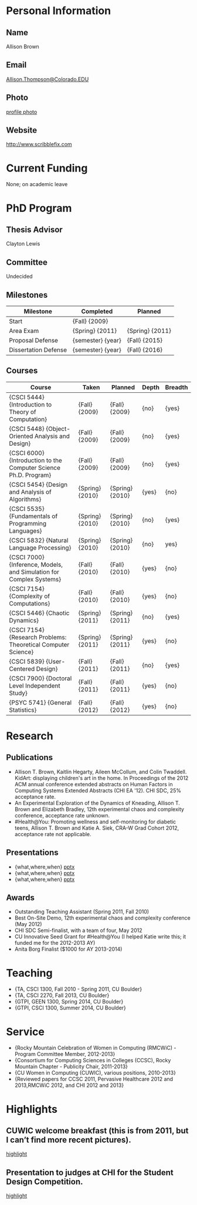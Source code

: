 ﻿

# Personal Information

## Name
Allison Brown

## Email
Allison.Thompson@Colorado.EDU

## Photo
[profile photo](files/1eZDCqevYqevdzWErsbRLuNEYI3K_KpIxHUoD78Whff0-photo-0.png)

## Website
http://www.scribblefix.com

# Current Funding
None; on academic leave

# PhD Program

## Thesis Advisor
Clayton Lewis

## Committee
Undecided

## Milestones

| Milestone            | Completed         | Planned           |         
| -------------------- | ----------------- | ----------------- |
| Start                | {Fall} {2009}     |                   |
| Area Exam            | {Spring} {2011}   | {Spring} {2011}   |
| Proposal Defense     | {semester} {year} | {Fall} {2015}     |
| Dissertation Defense | {semester} {year} | {Fall} {2016}     |

## Courses

| Course           							| Taken                 | Planned         | Depth | Breadth | 
| --------------------------------------------------------------------- | --------------------- | --------------- | ----- | ------- |
| {CSCI 5444} {Introduction to Theory of Computation} 			| {Fall} {2009}		| {Fall} {2009}   | {no}  | {yes}   |
| {CSCI 5448} {Object-Oriented Analysis and Design}			| {Fall} {2009} 	| {Fall} {2009}   | {no}  | {yes}   |
| {CSCI 6000} {Introduction to the Computer Science Ph.D. Program} 	| {Fall} {2009} 	| {Fall} {2009}   | {no}  | {yes}   |
| {CSCI 5454} {Design and Analysis of Algorithms} 			| {Spring} {2010} 	| {Spring} {2010} | {yes} | {no}    |	
| {CSCI 5535} {Fundamentals of Programming Languages} 			| {Spring} {2010} 	| {Spring} {2010} | {no}  | {yes}   |	
| {CSCI 5832} {Natural Language Processing} 				| {Spring} {2010} 	| {Spring} {2010} | {no}  | yes}    |	
| {CSCI 7000} {Inference, Models, and Simulation for Complex Systems} 	| {Fall} {2010} 	| {Fall} {2010}   | {yes} | {no}    |
| {CSCI 7154} {Complexity of Computations} 				| {Fall} {2010} 	| {Fall} {2010}   | {yes} | {no}    |
| {CSCI 5446} {Chaotic Dynamics}	 				| {Spring} {2011} 	| {Spring} {2011} | {no}  | {yes}   |	
| {CSCI 7154} {Research Problems: Theoretical Computer Science} 	| {Spring} {2011} 	| {Spring} {2011} | {yes} | {no}    |	
| {CSCI 5839} {User-Centered Design} 					| {Fall} {2011} 	| {Fall} {2011}   | {no}  | {yes}   |		
| {CSCI 7900} {Doctoral Level Independent Study} 			| {Fall} {2011} 	| {Fall} {2011}   | {yes} | {no}    |
| {PSYC 5741} {General Statistics} 					| {Fall} {2012} 	| {Fall} {2012}   | {yes} | {no}    |

# Research

## Publications


* Allison T. Brown, Kaitlin Hegarty, Aileen McCollum, and Colin Twaddell. KidArt: displaying children's art in the home. In Proceedings of the 2012 ACM annual conference extended abstracts on Human Factors in Computing Systems Extended Abstracts (CHI EA '12). CHI SDC, 25% acceptance rate.
* An Experimental Exploration of the Dynamics of Kneading, Allison T. Brown and Elizabeth Bradley, 12th experimental chaos and complexity conference, acceptance rate unknown.
* #Health@You: Promoting wellness and self-monitoring for diabetic teens, Allison T. Brown and Katie A. Siek, CRA-W Grad Cohort 2012, acceptance rate not applicable.


## Presentations

* {what,where,when} [pptx](files/presentation-file.pptx)
* {what,where,when} [pptx](files/presentation-file.pptx)
* {what,where,when} [pptx](files/presentation-file.pptx)
      
## Awards

* Outstanding Teaching Assistant (Spring 2011, Fall 2010)
* Best On-Site Demo, 12th experimental chaos and complexity conference (May 2012)
* CHI SDC Semi-finalist, with a team of four, May 2012
* CU Innovative Seed Grant for #Health@You (I helped Katie write this; it funded me for the 2012-2013 AY)
* Anita Borg Finalist ($1000 for AY 2013-2014)


# Teaching

* {TA, CSCI 1300, Fall 2010 - Spring 2011, CU Boulder}
* {TA, CSCI 2270, Fall 2013, CU Boulder}
* {GTPI, GEEN 1300, Spring 2014, CU Boulder}
* {GTPI, CSCI 1300, Summer 2014, CU Boulder}

# Service

* {Rocky Mountain Celebration of Women in Computing (RMCWiC) - Program Committee Member, 2012-2013}
* {Consortium for Computing Sciences in Colleges (CCSC), Rocky Mountain Chapter - Publicity Chair, 2011-2013}
* {CU Women in Computing (CUWIC), various positions, 2010-2013}
* {Reviewed papers for CCSC 2011, Pervasive Healthcare 2012 and 2013,RMCWiC 2012, and CHI 2012 and 2013}

# Highlights

## CUWIC welcome breakfast (this is from 2011, but I can’t find more recent pictures).
[highlight](files/1eZDCqevYqevdzWErsbRLuNEYI3K_KpIxHUoD78Whff0-highlight0-0.png)


## Presentation to judges at CHI for the Student Design Competition.
[highlight](files/1eZDCqevYqevdzWErsbRLuNEYI3K_KpIxHUoD78Whff0-highlight1-0.png)

